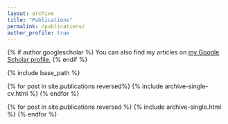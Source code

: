 ```yaml
---
layout: archive
title: "Publications"
permalink: /publications/
author_profile: true
---
```


{% if author.googlescholar %}
  You can also find my articles on <u><a href="{{author.googlescholar}}">my Google Scholar profile</a>.</u>
{% endif %}

{% include base_path %}

  {% for post in site.publications reversed%}
    {% include archive-single-cv.html %}
  {% endfor %}

{% for post in site.publications reversed %}
  {% include archive-single.html %}
{% endfor %}
